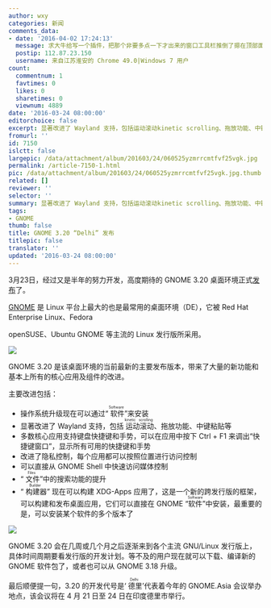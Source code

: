 ```yaml
---
author: wxy
categories: 新闻
comments_data:
- date: '2016-04-02 17:24:13'
  message: 求大牛给写一个插件，把那个非要多点一下才出来的窗口工具栏推倒了摁在顶部面板上！
  postip: 112.87.23.150
  username: 来自江苏淮安的 Chrome 49.0|Windows 7 用户
count:
  commentnum: 1
  favtimes: 0
  likes: 0
  sharetimes: 0
  viewnum: 4889
date: '2016-03-24 08:00:00'
editorchoice: false
excerpt: 显著改进了 Wayland 支持，包括运动滚动kinetic scrolling、拖放功能、中键粘贴等；可以在应用中按下 Ctrl + F1 来调出“快捷键窗口”，显示所有可用的快捷键和手势；
fromurl: ''
id: 7150
islctt: false
largepic: /data/attachment/album/201603/24/060525yzmrrcmtfvf25vgk.jpg
permalink: /article-7150-1.html
pic: /data/attachment/album/201603/24/060525yzmrrcmtfvf25vgk.jpg.thumb.jpg
related: []
reviewer: ''
selector: ''
summary: 显著改进了 Wayland 支持，包括运动滚动kinetic scrolling、拖放功能、中键粘贴等；可以在应用中按下 Ctrl + F1 来调出“快捷键窗口”，显示所有可用的快捷键和手势；
tags:
- GNOME
thumb: false
title: GNOME 3.20 “Delhi” 发布
titlepic: false
translator: ''
updated: '2016-03-24 08:00:00'
---
```


3月23日，经过又是半年的努力开发，高度期待的 GNOME 3.20 桌面环境正式[发布](https://www.gnome.org/news/2016/03/gnome-3-20-released/)了。


[GNOME](https://www.gnome.org/) 是 Linux 平台上最大的也是最常用的桌面环境（DE），它被 Red Hat Enterprise Linux、Fedora


openSUSE、Ubuntu GNOME 等主流的 Linux 发行版所采用。


![](/data/attachment/album/201603/24/060525yzmrrcmtfvf25vgk.jpg)


GNOME 3.20 是该桌面环境的当前最新的主要发布版本，带来了大量的新功能和基本上所有的核心应用及组件的改进。


主要改进包括：


* 操作系统升级现在可以通过“<ruby> 软件 <rp>  （ </rp> <rt>  Software </rt> <rp>  ） </rp></ruby>”来安装
* 显著改进了 Wayland 支持，包括<ruby> 运动滚动 <rp>  （ </rp> <rt>  kinetic scrolling </rt> <rp>  ） </rp></ruby>、拖放功能、中键粘贴等
* 多数核心应用支持键盘快捷键和手势，可以在应用中按下 Ctrl + F1 来调出“快捷键窗口”，显示所有可用的快捷键和手势
* 改进了隐私控制，每个应用都可以按照位置进行访问控制
* 可以直接从 GNOME Shell 中快速访问媒体控制
* “<ruby> 文件 <rp>  （ </rp> <rt>  Files </rt> <rp>  ） </rp></ruby>”中的搜索功能的提升
* “<ruby> 构建器 <rp>  （ </rp> <rt>  Builder </rt> <rp>  ） </rp></ruby>” 现在可以构建 XDG-Apps 应用了，这是一个新的跨发行版的框架，可以构建和发布桌面应用，它们可以直接在 GNOME <ruby> “软件” <rp>  （ </rp> <rt>  Software </rt> <rp>  ） </rp></ruby>中安装，最重要的是，可以安装某个软件的多个版本了


![](/data/attachment/album/201603/24/060304nmfm7776xi7eezd8.jpg)


GNOME 3.20 会在几周或几个月之后逐渐来到各个主流 GNU/Linux 发行版上，具体时间周期要看发行版的开发计划。等不及的用户现在就可以下载、编译新的 GNOME 软件包了，或者也可以从 GNOME 3.18 升级。


最后顺便提一句，3.20 的开发代号是‘<ruby> 德里 <rp>  （ </rp> <rt>  Delhi </rt> <rp>  ） </rp></ruby>’代表着今年的 GNOME.Asia 会议举办地点，该会议将在 4 月 21 日至 24 日在印度德里市举行。
